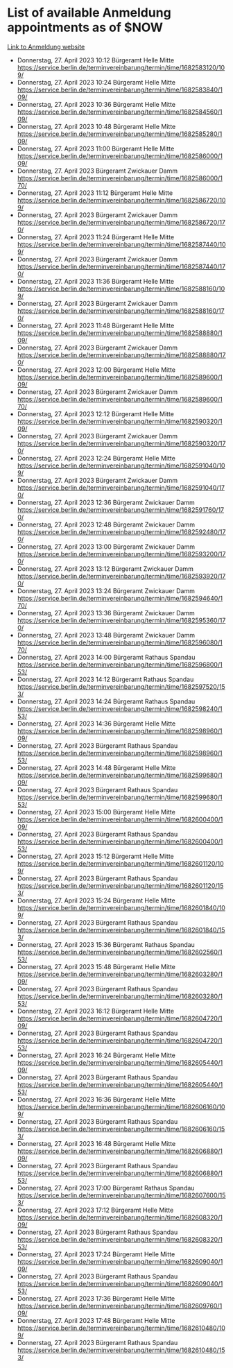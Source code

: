 # List of available Anmeldung appointments as of $NOW
[Link to Anmeldung website](https://service.berlin.de/terminvereinbarung/termin/tag.php?termin=1&anliegen[]=120686&dienstleisterlist=122210,122217,327316,122219,327312,122227,327314,122231,327346,122243,327348,122254,122252,329742,122260,329745,122262,329748,122271,327278,122273,327274,122277,327276,330436,122280,327294,122282,327290,122284,327292,122291,327270,122285,327266,122286,327264,122296,327268,150230,329760,122297,327286,122294,327284,122312,329763,122314,329775,122304,327330,122311,327334,122309,327332,317869,122281,327352,122279,329772,122283,122276,327324,122274,327326,122267,329766,122246,327318,122251,327320,122257,327322,122208,327298,122226,327300&herkunft=http%3A%2F%2Fservice.berlin.de%2Fdienstleistung%2F120686%2F)
- Donnerstag, 27. April 2023 10:12 Bürgeramt Helle Mitte https://service.berlin.de/terminvereinbarung/termin/time/1682583120/109/
- Donnerstag, 27. April 2023 10:24 Bürgeramt Helle Mitte https://service.berlin.de/terminvereinbarung/termin/time/1682583840/109/
- Donnerstag, 27. April 2023 10:36 Bürgeramt Helle Mitte https://service.berlin.de/terminvereinbarung/termin/time/1682584560/109/
- Donnerstag, 27. April 2023 10:48 Bürgeramt Helle Mitte https://service.berlin.de/terminvereinbarung/termin/time/1682585280/109/
- Donnerstag, 27. April 2023 11:00 Bürgeramt Helle Mitte https://service.berlin.de/terminvereinbarung/termin/time/1682586000/109/
- Donnerstag, 27. April 2023  Bürgeramt Zwickauer Damm https://service.berlin.de/terminvereinbarung/termin/time/1682586000/170/
- Donnerstag, 27. April 2023 11:12 Bürgeramt Helle Mitte https://service.berlin.de/terminvereinbarung/termin/time/1682586720/109/
- Donnerstag, 27. April 2023  Bürgeramt Zwickauer Damm https://service.berlin.de/terminvereinbarung/termin/time/1682586720/170/
- Donnerstag, 27. April 2023 11:24 Bürgeramt Helle Mitte https://service.berlin.de/terminvereinbarung/termin/time/1682587440/109/
- Donnerstag, 27. April 2023  Bürgeramt Zwickauer Damm https://service.berlin.de/terminvereinbarung/termin/time/1682587440/170/
- Donnerstag, 27. April 2023 11:36 Bürgeramt Helle Mitte https://service.berlin.de/terminvereinbarung/termin/time/1682588160/109/
- Donnerstag, 27. April 2023  Bürgeramt Zwickauer Damm https://service.berlin.de/terminvereinbarung/termin/time/1682588160/170/
- Donnerstag, 27. April 2023 11:48 Bürgeramt Helle Mitte https://service.berlin.de/terminvereinbarung/termin/time/1682588880/109/
- Donnerstag, 27. April 2023  Bürgeramt Zwickauer Damm https://service.berlin.de/terminvereinbarung/termin/time/1682588880/170/
- Donnerstag, 27. April 2023 12:00 Bürgeramt Helle Mitte https://service.berlin.de/terminvereinbarung/termin/time/1682589600/109/
- Donnerstag, 27. April 2023  Bürgeramt Zwickauer Damm https://service.berlin.de/terminvereinbarung/termin/time/1682589600/170/
- Donnerstag, 27. April 2023 12:12 Bürgeramt Helle Mitte https://service.berlin.de/terminvereinbarung/termin/time/1682590320/109/
- Donnerstag, 27. April 2023  Bürgeramt Zwickauer Damm https://service.berlin.de/terminvereinbarung/termin/time/1682590320/170/
- Donnerstag, 27. April 2023 12:24 Bürgeramt Helle Mitte https://service.berlin.de/terminvereinbarung/termin/time/1682591040/109/
- Donnerstag, 27. April 2023  Bürgeramt Zwickauer Damm https://service.berlin.de/terminvereinbarung/termin/time/1682591040/170/
- Donnerstag, 27. April 2023 12:36 Bürgeramt Zwickauer Damm https://service.berlin.de/terminvereinbarung/termin/time/1682591760/170/
- Donnerstag, 27. April 2023 12:48 Bürgeramt Zwickauer Damm https://service.berlin.de/terminvereinbarung/termin/time/1682592480/170/
- Donnerstag, 27. April 2023 13:00 Bürgeramt Zwickauer Damm https://service.berlin.de/terminvereinbarung/termin/time/1682593200/170/
- Donnerstag, 27. April 2023 13:12 Bürgeramt Zwickauer Damm https://service.berlin.de/terminvereinbarung/termin/time/1682593920/170/
- Donnerstag, 27. April 2023 13:24 Bürgeramt Zwickauer Damm https://service.berlin.de/terminvereinbarung/termin/time/1682594640/170/
- Donnerstag, 27. April 2023 13:36 Bürgeramt Zwickauer Damm https://service.berlin.de/terminvereinbarung/termin/time/1682595360/170/
- Donnerstag, 27. April 2023 13:48 Bürgeramt Zwickauer Damm https://service.berlin.de/terminvereinbarung/termin/time/1682596080/170/
- Donnerstag, 27. April 2023 14:00 Bürgeramt Rathaus Spandau https://service.berlin.de/terminvereinbarung/termin/time/1682596800/153/
- Donnerstag, 27. April 2023 14:12 Bürgeramt Rathaus Spandau https://service.berlin.de/terminvereinbarung/termin/time/1682597520/153/
- Donnerstag, 27. April 2023 14:24 Bürgeramt Rathaus Spandau https://service.berlin.de/terminvereinbarung/termin/time/1682598240/153/
- Donnerstag, 27. April 2023 14:36 Bürgeramt Helle Mitte https://service.berlin.de/terminvereinbarung/termin/time/1682598960/109/
- Donnerstag, 27. April 2023  Bürgeramt Rathaus Spandau https://service.berlin.de/terminvereinbarung/termin/time/1682598960/153/
- Donnerstag, 27. April 2023 14:48 Bürgeramt Helle Mitte https://service.berlin.de/terminvereinbarung/termin/time/1682599680/109/
- Donnerstag, 27. April 2023  Bürgeramt Rathaus Spandau https://service.berlin.de/terminvereinbarung/termin/time/1682599680/153/
- Donnerstag, 27. April 2023 15:00 Bürgeramt Helle Mitte https://service.berlin.de/terminvereinbarung/termin/time/1682600400/109/
- Donnerstag, 27. April 2023  Bürgeramt Rathaus Spandau https://service.berlin.de/terminvereinbarung/termin/time/1682600400/153/
- Donnerstag, 27. April 2023 15:12 Bürgeramt Helle Mitte https://service.berlin.de/terminvereinbarung/termin/time/1682601120/109/
- Donnerstag, 27. April 2023  Bürgeramt Rathaus Spandau https://service.berlin.de/terminvereinbarung/termin/time/1682601120/153/
- Donnerstag, 27. April 2023 15:24 Bürgeramt Helle Mitte https://service.berlin.de/terminvereinbarung/termin/time/1682601840/109/
- Donnerstag, 27. April 2023  Bürgeramt Rathaus Spandau https://service.berlin.de/terminvereinbarung/termin/time/1682601840/153/
- Donnerstag, 27. April 2023 15:36 Bürgeramt Rathaus Spandau https://service.berlin.de/terminvereinbarung/termin/time/1682602560/153/
- Donnerstag, 27. April 2023 15:48 Bürgeramt Helle Mitte https://service.berlin.de/terminvereinbarung/termin/time/1682603280/109/
- Donnerstag, 27. April 2023  Bürgeramt Rathaus Spandau https://service.berlin.de/terminvereinbarung/termin/time/1682603280/153/
- Donnerstag, 27. April 2023 16:12 Bürgeramt Helle Mitte https://service.berlin.de/terminvereinbarung/termin/time/1682604720/109/
- Donnerstag, 27. April 2023  Bürgeramt Rathaus Spandau https://service.berlin.de/terminvereinbarung/termin/time/1682604720/153/
- Donnerstag, 27. April 2023 16:24 Bürgeramt Helle Mitte https://service.berlin.de/terminvereinbarung/termin/time/1682605440/109/
- Donnerstag, 27. April 2023  Bürgeramt Rathaus Spandau https://service.berlin.de/terminvereinbarung/termin/time/1682605440/153/
- Donnerstag, 27. April 2023 16:36 Bürgeramt Helle Mitte https://service.berlin.de/terminvereinbarung/termin/time/1682606160/109/
- Donnerstag, 27. April 2023  Bürgeramt Rathaus Spandau https://service.berlin.de/terminvereinbarung/termin/time/1682606160/153/
- Donnerstag, 27. April 2023 16:48 Bürgeramt Helle Mitte https://service.berlin.de/terminvereinbarung/termin/time/1682606880/109/
- Donnerstag, 27. April 2023  Bürgeramt Rathaus Spandau https://service.berlin.de/terminvereinbarung/termin/time/1682606880/153/
- Donnerstag, 27. April 2023 17:00 Bürgeramt Rathaus Spandau https://service.berlin.de/terminvereinbarung/termin/time/1682607600/153/
- Donnerstag, 27. April 2023 17:12 Bürgeramt Helle Mitte https://service.berlin.de/terminvereinbarung/termin/time/1682608320/109/
- Donnerstag, 27. April 2023  Bürgeramt Rathaus Spandau https://service.berlin.de/terminvereinbarung/termin/time/1682608320/153/
- Donnerstag, 27. April 2023 17:24 Bürgeramt Helle Mitte https://service.berlin.de/terminvereinbarung/termin/time/1682609040/109/
- Donnerstag, 27. April 2023  Bürgeramt Rathaus Spandau https://service.berlin.de/terminvereinbarung/termin/time/1682609040/153/
- Donnerstag, 27. April 2023 17:36 Bürgeramt Helle Mitte https://service.berlin.de/terminvereinbarung/termin/time/1682609760/109/
- Donnerstag, 27. April 2023 17:48 Bürgeramt Helle Mitte https://service.berlin.de/terminvereinbarung/termin/time/1682610480/109/
- Donnerstag, 27. April 2023  Bürgeramt Rathaus Spandau https://service.berlin.de/terminvereinbarung/termin/time/1682610480/153/
